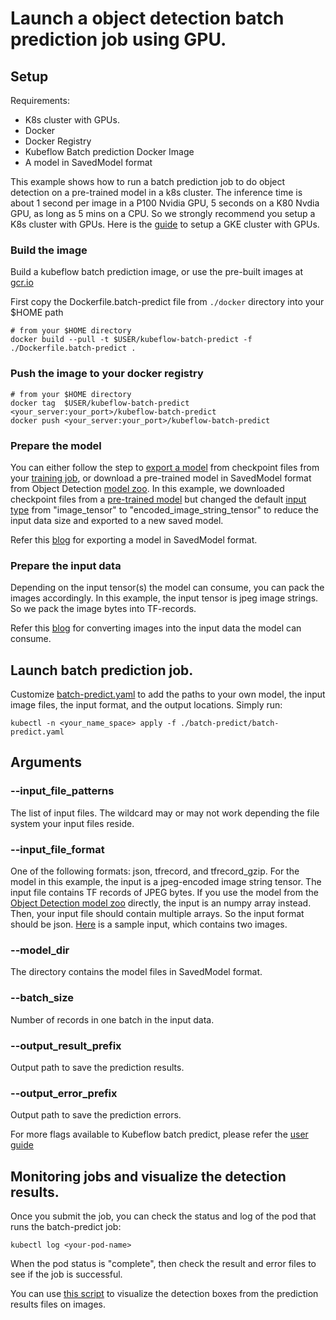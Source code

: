 # Launch a object detection batch prediction job using GPU.

## Setup

Requirements:

 - K8s cluster with GPUs.
 - Docker
 - Docker Registry
 - Kubeflow Batch prediction Docker Image
 - A model in SavedModel format

 This example shows how to run a batch prediction job to do object detection on a
 pre-trained model in a k8s cluster. The inference time is about 1 second per image in a P100
 Nvidia GPU, 5 seconds on a K80 Nvdia GPU, as long as 5 mins on a CPU. So we
 strongly recommend you setup a K8s cluster with GPUs. Here is the [guide](https://cloud.google.com/kubernetes-engine/docs/how-to/gpus) to setup a GKE cluster with GPUs.

### Build the image
Build a kubeflow batch prediction image, or use the pre-built images at
[gcr.io](https://pantheon.corp.google.com/gcr/images/cloud-ml-yxshi/GLOBAL/kubeflow-batch-predict?project=cloud-ml-yxshi)

First copy the Dockerfile.batch-predict file from `./docker` directory into your $HOME path
```
# from your $HOME directory
docker build --pull -t $USER/kubeflow-batch-predict -f ./Dockerfile.batch-predict .
```

### Push the image to your docker registry
```
# from your $HOME directory
docker tag  $USER/kubeflow-batch-predict <your_server:your_port>/kubeflow-batch-predict
docker push <your_server:your_port>/kubeflow-batch-predict
```

### Prepare the model
You can either follow the step to [export a model](./export_tf_graph.md) from
checkpoint files from your [training job](./submit_job.md), or download a pre-trained model in
SavedModel format from Object Detection [model zoo](https://github.com/tensorflow/models/blob/master/research/object_detection/g3doc/detection_model_zoo.md). In this example, we downloaded checkpoint files from a [pre-trained model](http://download.tensorflow.org/models/object_detection/faster_rcnn_nas_coco_2018_01_28.tar.gz) but changed the default [input type](https://github.com/tensorflow/models/blob/master/research/object_detection/export_inference_graph.py#L102) from "image_tensor" to "encoded_image_string_tensor" to reduce the input data size and exported to a new saved model.

Refer this [blog](https://cloud.google.com/blog/big-data/2017/09/performing-prediction-with-tensorflow-object-detection-models-on-google-cloud-machine-learning-engine) for exporting a model in SavedModel format.

### Prepare the input data
Depending on the input tensor(s) the model can consume, you can pack the images
accordingly. In this example, the input tensor is jpeg image strings. So we
pack the image bytes into TF-records.

Refer this [blog](https://cloud.google.com/blog/big-data/2017/09/performing-prediction-with-tensorflow-object-detection-models-on-google-cloud-machine-learning-engine) for converting images into the input data the model can consume.

## Launch batch prediction job.
Customize [batch-predict.yaml](./batch-predict/batch-predict.yaml) to add the
paths to your own model, the input image files, the input format, and the output
locations. Simply run:

```
kubectl -n <your_name_space> apply -f ./batch-predict/batch-predict.yaml
```

## Arguments

### --input_file_patterns

The list of input files. The wildcard may or may not work depending the file
system your input files reside.

### --input_file_format
One of the following formats: json, tfrecord, and tfrecord_gzip. For the model in this example, the input is a jpeg-encoded image string tensor. The input file contains TF records of JPEG bytes. If you use the model from the [Object Detection model zoo](https://github.com/tensorflow/models/blob/master/research/object_detection/g3doc/detection_model_zoo.md) directly, the input is an numpy array instead. Then, your input file should contain multiple arrays. So the input format should be json. [Here](https://) is a sample input, which contains two images.

### --model_dir
The directory contains the model files in SavedModel format.

### --batch_size
Number of records in one batch in the input data.

### --output_result_prefix
Output path to save the prediction results.

### --output_error_prefix
Output path to save the prediction errors.

For more flags available to Kubeflow batch predict, please refer the [user
guide](https://www.kubeflow.org/docs/about/user_guide)

##  Monitoring jobs and visualize the detection results.
Once you submit the job, you can check the status and log of the pod that runs the
batch-predict job:

```
kubectl log <your-pod-name>
```

When the pod status is "complete", then check the result and error files to see
if the job is successful.

You can use [this script](./serving_script/visualization_utils.py) to visualize the detection boxes from the prediction results files on images.


